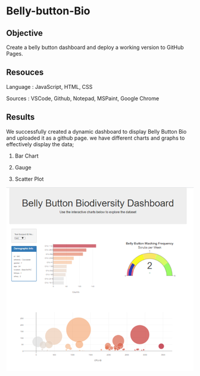 # Belly-button-Bio

## Objective
Create a  belly button dashboard and deploy a working version to GitHub Pages.

## Resouces

Language : JavaScript, HTML, CSS

Sources : VSCode, Github, Notepad, MSPaint, Google Chrome

## Results

We successfully created a dynamic dashboard to display Belly Button Bio and uploaded it as a github page. we have different charts and graphs to effectively display the data;

1. Bar Chart

2. Gauge

3. Scatter Plot


![](Belly%20Button%20Bio.png)
